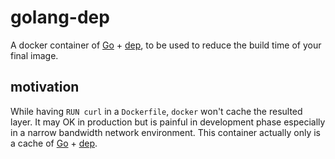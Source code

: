 golang-dep
==========

A docker container of [Go][] + [dep][], to be used to reduce the build time of your final image.

motivation
----------

While having `RUN curl` in a `Dockerfile`, `docker` won't cache the resulted layer. It may OK in production but is painful in development phase especially in a narrow bandwidth network environment. This container actually only is a cache of [Go][] + [dep][].

[Go]: https://golang.org
[dep]: https://github.com/golang/dep
